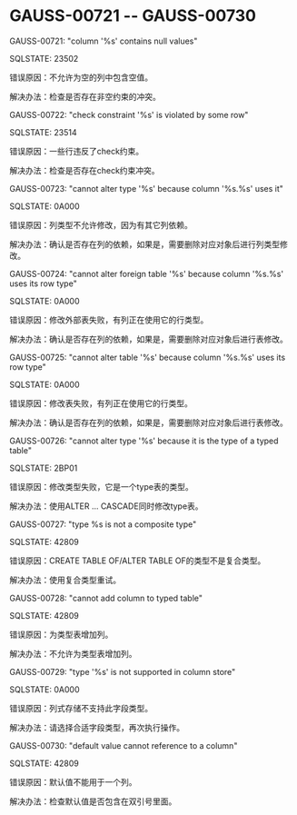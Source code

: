 # GAUSS-00721 -- GAUSS-00730

GAUSS-00721: "column '%s' contains null values"

SQLSTATE: 23502

错误原因：不允许为空的列中包含空值。

解决办法：检查是否存在非空约束的冲突。

GAUSS-00722: "check constraint '%s' is violated by some row"

SQLSTATE: 23514

错误原因：一些行违反了check约束。

解决办法：检查是否存在check约束冲突。

GAUSS-00723: "cannot alter type '%s' because column '%s.%s' uses it"

SQLSTATE: 0A000

错误原因：列类型不允许修改，因为有其它列依赖。

解决办法：确认是否存在列的依赖，如果是，需要删除对应对象后进行列类型修改。

GAUSS-00724: "cannot alter foreign table '%s' because column '%s.%s' uses its row type"

SQLSTATE: 0A000

错误原因：修改外部表失败，有列正在使用它的行类型。

解决办法：确认是否存在列的依赖，如果是，需要删除对应对象后进行表修改。

GAUSS-00725: "cannot alter table '%s' because column '%s.%s' uses its row type"

SQLSTATE: 0A000

错误原因：修改表失败，有列正在使用它的行类型。

解决办法：确认是否存在列的依赖，如果是，需要删除对应对象后进行表修改。

GAUSS-00726: "cannot alter type '%s' because it is the type of a typed table"

SQLSTATE: 2BP01

错误原因：修改类型失败，它是一个type表的类型。

解决办法：使用ALTER ... CASCADE同时修改type表。

GAUSS-00727: "type %s is not a composite type"

SQLSTATE: 42809

错误原因：CREATE TABLE OF/ALTER TABLE OF的类型不是复合类型。

解决办法：使用复合类型重试。

GAUSS-00728: "cannot add column to typed table"

SQLSTATE: 42809

错误原因：为类型表增加列。

解决办法：不允许为类型表增加列。

GAUSS-00729: "type '%s' is not supported in column store"

SQLSTATE: 0A000

错误原因：列式存储不支持此字段类型。

解决办法：请选择合适字段类型，再次执行操作。

GAUSS-00730: "default value cannot reference to a column"

SQLSTATE: 42809

错误原因：默认值不能用于一个列。

解决办法：检查默认值是否包含在双引号里面。
